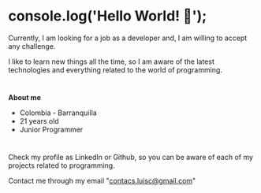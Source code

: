 # console.log('Hello World! 👋');
Currently, I am looking for a job as a developer and, I am willing to accept any challenge.

I like to learn new things all the time, so I am aware of the latest technologies and everything related to the world of programming.
#
  **About me**
 - Colombia - Barranquilla
 - 21 years old
 - Junior Programmer
#
Check my profile as LinkedIn or Github, so you can be aware of each of my projects related to programming.

Contact me through my email "contacs.luisc@gmail.com"
